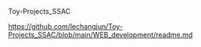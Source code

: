 Toy-Projects_SSAC

  
https://github.com/lechangjun/Toy-Projects_SSAC/blob/main/WEB_development/readme.md
